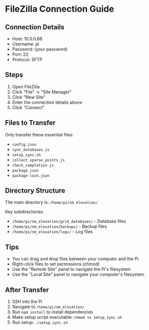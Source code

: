# FileZilla Connection Guide

## Connection Details
- Host: 10.0.0.68
- Username: pi
- Password: (your password)
- Port: 22
- Protocol: SFTP

## Steps
1. Open FileZilla
2. Click "File" -> "Site Manager"
3. Click "New Site"
4. Enter the connection details above
5. Click "Connect"

## Files to Transfer
Only transfer these essential files:
- `config.json`
- `sync_databases.js`
- `setup_sync.sh`
- `collect_sparse_points.js`
- `check_completion.js`
- `package.json`
- `package-lock.json`

## Directory Structure
The main directory is: `/home/pi/nm_elevation/`

Key subdirectories:
- `/home/pi/nm_elevation/grid_databases/` - Database files
- `/home/pi/nm_elevation/backups/` - Backup files
- `/home/pi/nm_elevation/logs/` - Log files

## Tips
- You can drag and drop files between your computer and the Pi
- Right-click files to set permissions (chmod)
- Use the "Remote Site" panel to navigate the Pi's filesystem
- Use the "Local Site" panel to navigate your computer's filesystem

## After Transfer
1. SSH into the Pi
2. Navigate to `/home/pi/nm_elevation/`
3. Run `npm install` to install dependencies
4. Make setup script executable: `chmod +x setup_sync.sh`
5. Run setup: `./setup_sync.sh` 